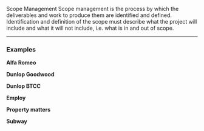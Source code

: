  Scope Management
Scope management is the process by which the deliverables and work to produce them are identified and defined. Identification and definition of the scope must describe what the project will include and what it will not include, i.e. what is in and out of scope.

<hr>

### Examples

**Alfa Romeo**


**Dunlop Goodwood**


**Dunlop BTCC**


**Employ**


**Property matters**


**Subway**

